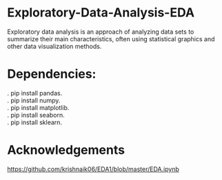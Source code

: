 # Exploratory-Data-Analysis-EDA
Exploratory data analysis is an approach of analyzing data sets to summarize their main characteristics, often using statistical graphics and other data visualization methods.

# Dependencies:      
. pip install pandas.        
. pip install numpy.         
. pip install matplotlib.        
. pip install seaborn.          
. pip install sklearn.        

# Acknowledgements
https://github.com/krishnaik06/EDA1/blob/master/EDA.ipynb
